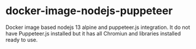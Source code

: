 # docker-image-nodejs-puppeteer
Docker image based nodejs 13 alpine and puppeteer.js integration. It do not have Puppeteer.js installed but it has all Chromiun and libraries installed ready to use.
